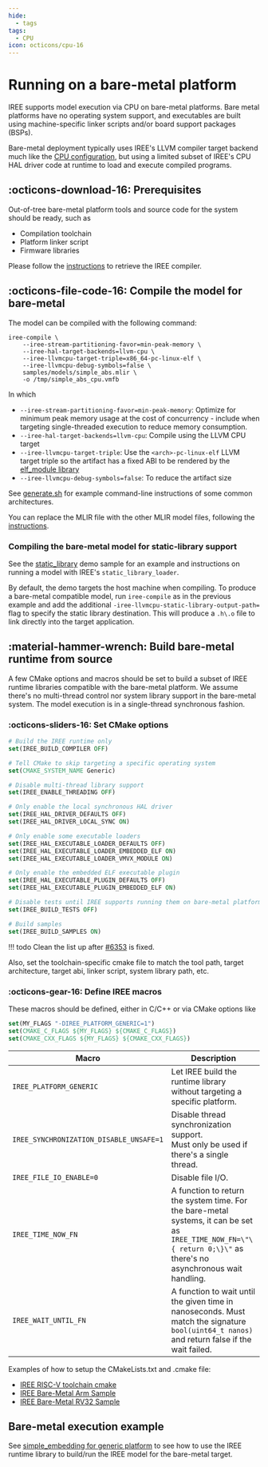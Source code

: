 ```yaml
---
hide:
  - tags
tags:
  - CPU
icon: octicons/cpu-16
---
```


# Running on a bare-metal platform

IREE supports model execution via CPU on bare-metal platforms. Bare metal
platforms have no operating system support, and executables are built using
machine-specific linker scripts and/or board support packages (BSPs).

Bare-metal deployment typically uses IREE's LLVM compiler target backend much
like the [CPU configuration](./cpu.md), but using a limited subset of IREE's CPU
HAL driver code at runtime to load and execute compiled programs.

## :octicons-download-16: Prerequisites

Out-of-tree bare-metal platform tools and source code for the system should be
ready, such as

* Compilation toolchain
* Platform linker script
* Firmware libraries

Please follow the
[instructions](./cpu.md#get-the-iree-compiler)
to retrieve the IREE compiler.

## :octicons-file-code-16: Compile the model for bare-metal

The model can be compiled with the following command:

``` shell
iree-compile \
    --iree-stream-partitioning-favor=min-peak-memory \
    --iree-hal-target-backends=llvm-cpu \
    --iree-llvmcpu-target-triple=x86_64-pc-linux-elf \
    --iree-llvmcpu-debug-symbols=false \
    samples/models/simple_abs.mlir \
    -o /tmp/simple_abs_cpu.vmfb

```

In which

* `--iree-stream-partitioning-favor=min-peak-memory`: Optimize for minimum peak
    memory usage at the cost of concurrency - include when targeting
    single-threaded execution to reduce memory consumption.
* `--iree-hal-target-backends=llvm-cpu`: Compile using the LLVM CPU target
* `--iree-llvmcpu-target-triple`: Use the `<arch>-pc-linux-elf` LLVM target triple
    so the artifact has a fixed ABI to be rendered by the
    [elf_module library](https://github.com/iree-org/iree/tree/main/runtime/src/iree/hal/local/elf)
* `--iree-llvmcpu-debug-symbols=false`: To reduce the artifact size

See [generate.sh](https://github.com/iree-org/iree/blob/main/runtime/src/iree/hal/local/elf/testdata/generate.sh)
for example command-line instructions of some common architectures.

You can replace the MLIR file with the other MLIR model files, following the
[instructions](./cpu.md#compile-a-program).

### Compiling the bare-metal model for static-library support

See the [static_library](https://github.com/iree-org/iree/tree/main/samples/static_library)
demo sample for an example and instructions on running a model with IREE's
`static_library_loader`.

By default, the demo targets the host machine when compiling. To produce a
bare-metal compatible model, run `iree-compile` as in the previous example
and add the additional `-iree-llvmcpu-static-library-output-path=` flag to specify
the static library destination. This will produce a `.h\.o` file to link
directly into the target application.

## :material-hammer-wrench: Build bare-metal runtime from source

A few CMake options and macros should be set to build a subset of IREE runtime
libraries compatible with the bare-metal platform. We assume there's no
multi-thread control nor system library support in the bare-metal system. The
model execution is in a single-thread synchronous fashion.

### :octicons-sliders-16: Set CMake options

``` cmake
# Build the IREE runtime only
set(IREE_BUILD_COMPILER OFF)

# Tell CMake to skip targeting a specific operating system
set(CMAKE_SYSTEM_NAME Generic)

# Disable multi-thread library support
set(IREE_ENABLE_THREADING OFF)

# Only enable the local synchronous HAL driver
set(IREE_HAL_DRIVER_DEFAULTS OFF)
set(IREE_HAL_DRIVER_LOCAL_SYNC ON)

# Only enable some executable loaders
set(IREE_HAL_EXECUTABLE_LOADER_DEFAULTS OFF)
set(IREE_HAL_EXECUTABLE_LOADER_EMBEDDED_ELF ON)
set(IREE_HAL_EXECUTABLE_LOADER_VMVX_MODULE ON)

# Only enable the embedded ELF executable plugin
set(IREE_HAL_EXECUTABLE_PLUGIN_DEFAULTS OFF)
set(IREE_HAL_EXECUTABLE_PLUGIN_EMBEDDED_ELF ON)

# Disable tests until IREE supports running them on bare-metal platforms
set(IREE_BUILD_TESTS OFF)

# Build samples
set(IREE_BUILD_SAMPLES ON)
```

!!! todo
    Clean the list up after [#6353](https://github.com/iree-org/iree/issues/6353)
    is fixed.

Also, set the toolchain-specific cmake file to match the tool path, target
architecture, target abi, linker script, system library path, etc.

### :octicons-gear-16: Define IREE macros

These macros should be defined, either in C/C++ or via CMake options like

``` cmake
set(MY_FLAGS "-DIREE_PLATFORM_GENERIC=1")
set(CMAKE_C_FLAGS ${MY_FLAGS} ${CMAKE_C_FLAGS})
set(CMAKE_CXX_FLAGS ${MY_FLAGS} ${CMAKE_CXX_FLAGS})
```

| Macro | Description |
| ----- | ----------- |
| `IREE_PLATFORM_GENERIC` | Let IREE build the runtime library without targeting a specific platform. |
| `IREE_SYNCHRONIZATION_DISABLE_UNSAFE=1` | Disable thread synchronization support.<br>Must only be used if there's a single thread. |
| `IREE_FILE_IO_ENABLE=0` | Disable file I/O. |
| `IREE_TIME_NOW_FN` | A function to return the system time. For the bare-metal systems, it can be set as `IREE_TIME_NOW_FN=\"\{ return 0;\}\"` as there's no asynchronous wait handling. |
| `IREE_WAIT_UNTIL_FN` | A function to wait until the given time in nanoseconds. Must match the signature `bool(uint64_t nanos)` and return false if the wait failed. |

Examples of how to setup the CMakeLists.txt and .cmake file:

* [IREE RISC-V toolchain cmake](https://github.com/iree-org/iree/blob/main/build_tools/cmake/riscv.toolchain.cmake)
* [IREE Bare-Metal Arm Sample](https://github.com/iml130/iree-bare-metal-arm)
* [IREE Bare-Metal RV32 Sample](https://github.com/AmbiML/iree-rv32-springbok)

## Bare-metal execution example

See
[simple_embedding for generic platform](https://github.com/iree-org/iree/blob/main/samples/simple_embedding/README.md#generic-platform-support)
to see how to use the IREE runtime library to build/run the IREE model for the
bare-metal target.

